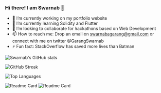 ### Hi there! I am Swarnab 👋
- 🔭 I’m currently working on my portfolio website
- 🌱 I’m currently learning Solidity and Flutter
- 👯 I’m looking to collaborate for hackathons based on Web Development
- 📫 How to reach me: Drop an email on swarnabagarang@gmail.com or connect with me on twitter @GarangSwarnab
- ⚡ Fun fact: StackOverflow has saved more lives than Batman


![Swarnab's GitHub stats](https://github-readme-stats.vercel.app/api?username=swarnabgarang&show_icons=true&hide_border=true&count_private=true&theme=tokyonight)



![GitHub Streak](https://github-readme-streak-stats.herokuapp.com/?user=DenverCoder1&theme=tokyonight)

![Top Languages](https://github-readme-stats.vercel.app/api/top-langs/?username=swarnabgarang&langs_count=6&theme=tokyonight)


![Readme Card](https://github-readme-stats.vercel.app/api/pin/?username=swarnabgarang&repo=foodict-frontend)
![Readme Card](https://github-readme-stats.vercel.app/api/pin/?username=swarnabgarang&repo=foodict-backend)
